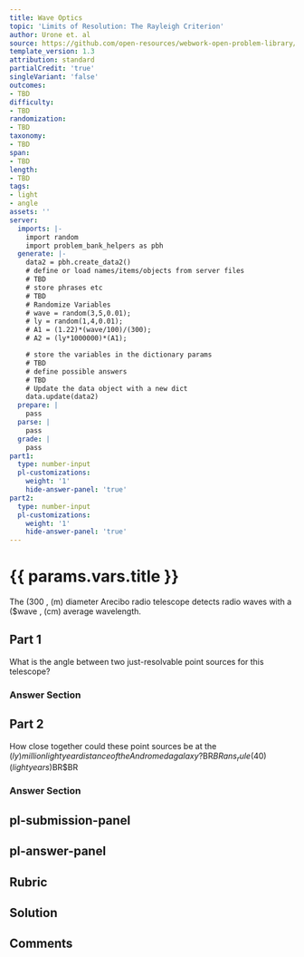 ```yaml
---
title: Wave Optics
topic: 'Limits of Resolution: The Rayleigh Criterion'
author: Urone et. al
source: https://github.com/open-resources/webwork-open-problem-library/tree/master/Contrib/BrockPhysics/College_Physics_Urone/27.Wave_Optics/Limits_of_Resolution_The_Rayleigh_Criterion/NU_U17-27-06-001.pg
template_version: 1.3
attribution: standard
partialCredit: 'true'
singleVariant: 'false'
outcomes:
- TBD
difficulty:
- TBD
randomization:
- TBD
taxonomy:
- TBD
span:
- TBD
length:
- TBD
tags:
- light
- angle
assets: ''
server:
  imports: |-
    import random
    import problem_bank_helpers as pbh
  generate: |-
    data2 = pbh.create_data2()
    # define or load names/items/objects from server files
    # TBD
    # store phrases etc
    # TBD
    # Randomize Variables
    # wave = random(3,5,0.01);
    # ly = random(1,4,0.01);
    # A1 = (1.22)*(wave/100)/(300);
    # A2 = (ly*1000000)*(A1);

    # store the variables in the dictionary params
    # TBD
    # define possible answers
    # TBD
    # Update the data object with a new dict
    data.update(data2)
  prepare: |
    pass
  parse: |
    pass
  grade: |
    pass
part1:
  type: number-input
  pl-customizations:
    weight: '1'
    hide-answer-panel: 'true'
part2:
  type: number-input
  pl-customizations:
    weight: '1'
    hide-answer-panel: 'true'
---
```


# {{ params.vars.title }} 


The (300 , (m) diameter Arecibo radio telescope detects radio waves with a ($wave , (cm) average wavelength.

## Part 1 
What is the angle between two just-resolvable point sources for this telescope? 


 ### Answer Section

## Part 2 
How close together could these point sources be at the ($ly) million light year distance of the Andromeda galaxy?$BR$BRans_rule(40) (light years)$BR$BR 


 ### Answer Section


## pl-submission-panel 


## pl-answer-panel 


## Rubric 


## Solution 


## Comments 



